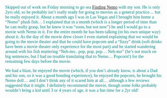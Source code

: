 <font face="Verdana" color="teal">Skipped out of work on Friday morning to go sea <a href="http://disney.go.com/disneypictures/findingnemo/index.html">Finding Nemo</a> with my son. He is only 2yrs old, so he probably isn’t really ready for going to movies as a general practice… but he really enjoyed it. About a month ago I was in Las Vegas and I brought him home a “Nemo” plush fish… I explained that in a month (which is a longer period of time than he can really grasp, but he knew it was “soon, but not now”) he and I would go to a movie with Nemo in it. For the entire month he has been talking (in his own unique way) about it. As the day of the movie drew closer I even started explaining that we would be going to the movie theater and that he could have popcorn and a “fizzy” drink (soft drinks have been a movie theater only experience for the most part) and he started wandering around with his fish muttering “Neh-mo.. pop, pop, pop… Neh-mo” (he’s not much on big sentences, but I had no trouble translating that to Nemo… Popcorn!) for the remaining few days before the movie.</font> 

<font face="Verdana" color="teal">We had a blast, he enjoyed the movie (which, if you don’t already know, is about a Dad and his son, so it was a good bonding experience), he enjoyed the popcorn, he brought his Nemo doll… and I don’t think any of it scared him at all… although a few reviews suggested that it might. I definitely recommend the movie, though some folks probably wouldn’t bring a kid until 3 or 4 years of age, it was a fun time for a 2yr old!</font>